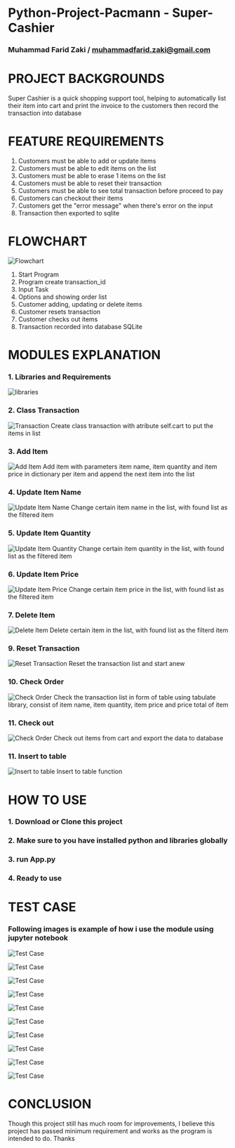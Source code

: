 # Python-Project-Pacmann - Super-Cashier
### Muhammad Farid Zaki / muhammadfarid.zaki@gmail.com

# PROJECT BACKGROUNDS
Super Cashier is a quick shopping support tool, helping to automatically list their item into cart and print the invoice to the customers then record the transaction into database

# FEATURE REQUIREMENTS
1. Customers must be able to add or update items
2. Customers must be able to edit items on the list
3. Customers must be able to erase 1 items on the list
4. Customers must be able to reset their transaction
5. Customers must be able to see total transaction before proceed to pay
6. Customers can checkout their items
7. Customers get the "error message" when there's error on the input
8. Transaction then exported to sqlite

# FLOWCHART
![Flowchart](img/flowchart.png)
1. Start Program
2. Program create transaction_id
3. Input Task
4. Options and showing order list
5. Customer adding, updating or delete items
6. Customer resets transaction
7. Customer checks out items 
8. Transaction recorded into database SQLite

# MODULES EXPLANATION

### 1. Libraries and Requirements
![libraries](img/functions/libraries.png)

### 2. Class Transaction
![Transaction](img/functions/Class.png)
Create class transaction with atribute self.cart to put the items in list

### 3. Add Item
![Add Item](img/functions/add_item.png)
Add item with parameters item name, item quantity and item price in dictionary per item and append the next item into the list

### 4. Update Item Name
![Update Item Name](img/functions/update_name.png)
Change certain item name in the list, with found list as the filtered item 

### 5. Update Item Quantity
![Update Item Quantity](img/functions/update_amount.png)
Change certain item quantity in the list, with found list as the filtered item

### 6. Update Item Price
![Update Item Price](img/functions/update_price.png)
Change certain item price in the list, with found list as the filtered item

### 7. Delete Item
![Delete Item](img/functions/delete_item.png)
Delete certain item in the list, with found list as the filterd item

### 9. Reset Transaction
![Reset Transaction](img/functions/reset_transaction.png)
Reset the transaction list and start anew

### 10. Check Order
![Check Order](img/functions/check_order.png)
Check the transaction list in form of table using tabulate library, consist of item name, item quantity, item price and price total of item

### 11. Check out
![Check Order](img/functions/check_out.png)
Check out items from cart and export the data to database

### 11. Insert to table
![Insert to table](img/functions/insert_to_table.png)
Insert to table function


# HOW TO USE 

### 1. Download or Clone this project
### 2. Make sure to you have installed python and libraries globally
### 3. run App.py
### 4. Ready to use

# TEST CASE

### Following images is example of how i use the module using jupyter notebook

![Test Case](img/test_cases/run_script.png)

![Test Case](img/test_cases/run_1.png)

![Test Case](img/test_cases/run_2.png)

![Test Case](img/test_cases/run_3.png)

![Test Case](img/test_cases/run_4.png)

![Test Case](img/test_cases/run_5.png)

![Test Case](img/test_cases/run_6.png)

![Test Case](img/test_cases/run_7.png)

![Test Case](img/test_cases/run_8.png)

![Test Case](img/test_cases/run_9.png)

# CONCLUSION

Though this project still has much room for improvements, I believe this project has passed minimum requirement and works as the program is intended to do. Thanks
